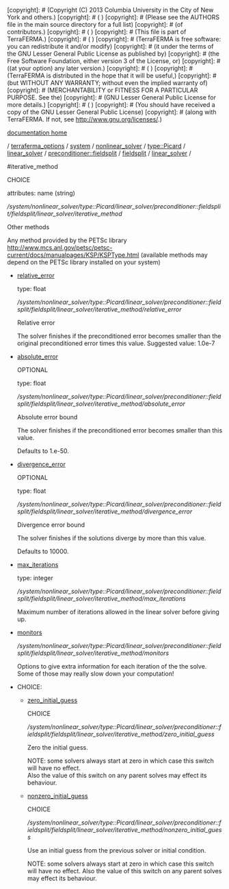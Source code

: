 [copyright]: # (Copyright (C) 2013 Columbia University in the City of New York and others.)
[copyright]: # ( )
[copyright]: # (Please see the AUTHORS file in the main source directory for a full list)
[copyright]: # (of contributors.)
[copyright]: # ( )
[copyright]: # (This file is part of TerraFERMA.)
[copyright]: # ( )
[copyright]: # (TerraFERMA is free software: you can redistribute it and/or modify)
[copyright]: # (it under the terms of the GNU Lesser General Public License as published by)
[copyright]: # (the Free Software Foundation, either version 3 of the License, or)
[copyright]: # ((at your option) any later version.)
[copyright]: # ( )
[copyright]: # (TerraFERMA is distributed in the hope that it will be useful,)
[copyright]: # (but WITHOUT ANY WARRANTY; without even the implied warranty of)
[copyright]: # (MERCHANTABILITY or FITNESS FOR A PARTICULAR PURPOSE. See the)
[copyright]: # (GNU Lesser General Public License for more details.)
[copyright]: # ( )
[copyright]: # (You should have received a copy of the GNU Lesser General Public License)
[copyright]: # (along with TerraFERMA. If not, see <http://www.gnu.org/licenses/>.)

[documentation home](Documentation)

/ [terraferma_options](../../../../../../../../terraferma_options) / [system](../../../../../../../system) / [nonlinear_solver](../../../../../../nonlinear_solver) / [type::Picard](../../../../../type__Picard) / [linear_solver](../../../../linear_solver) / [preconditioner::fieldsplit](../../../preconditioner__fieldsplit) / [fieldsplit](../../fieldsplit) / [linear_solver](../linear_solver) /

#iterative_method

CHOICE 

attributes: name (string) 

*/system/nonlinear_solver/type::Picard/linear_solver/preconditioner::fieldsplit/fieldsplit/linear_solver/iterative_method*

Other methods

Any method provided by the PETSc library
http://www.mcs.anl.gov/petsc/petsc-current/docs/manualpages/KSP/KSPType.html
(available methods may depend on the PETSc library installed on your system)

* [relative_error](iterative_method/relative_error "child")

    type: float

    */system/nonlinear_solver/type::Picard/linear_solver/preconditioner::fieldsplit/fieldsplit/linear_solver/iterative_method/relative_error*

    Relative error
    
    The solver finishes if the preconditioned error becomes smaller than the original preconditioned error times this value.
    Suggested value: 1.0e-7

* [absolute_error](iterative_method/absolute_error "child")

    OPTIONAL 

    type: float

    */system/nonlinear_solver/type::Picard/linear_solver/preconditioner::fieldsplit/fieldsplit/linear_solver/iterative_method/absolute_error*

    Absolute error bound
    
    The solver finishes if the preconditioned error becomes smaller than this value.
    
    Defaults to 1.e-50.

* [divergence_error](iterative_method/divergence_error "child")

    OPTIONAL 

    type: float

    */system/nonlinear_solver/type::Picard/linear_solver/preconditioner::fieldsplit/fieldsplit/linear_solver/iterative_method/divergence_error*

    Divergence error bound
    
    The solver finishes if the solutions diverge by more than this value.
    
    Defaults to 10000.

* [max_iterations](iterative_method/max_iterations "child")

    type: integer

    */system/nonlinear_solver/type::Picard/linear_solver/preconditioner::fieldsplit/fieldsplit/linear_solver/iterative_method/max_iterations*

    Maximum number of iterations allowed in the linear solver
    before giving up.

* [monitors](iterative_method/monitors "child")

    */system/nonlinear_solver/type::Picard/linear_solver/preconditioner::fieldsplit/fieldsplit/linear_solver/iterative_method/monitors*

    Options to give extra information for each iteration of the
    the solve. Some of those may really slow down your computation!

* CHOICE:
    * [zero_initial_guess](iterative_method/zero_initial_guess "child")

        CHOICE 

        */system/nonlinear_solver/type::Picard/linear_solver/preconditioner::fieldsplit/fieldsplit/linear_solver/iterative_method/zero_initial_guess*

        Zero the initial guess.
        
        NOTE: some solvers always start at zero in which case this switch will have no effect.  
        Also the value of this switch on any parent solves may effect its behaviour.

    * [nonzero_initial_guess](iterative_method/nonzero_initial_guess "child")

        CHOICE 

        */system/nonlinear_solver/type::Picard/linear_solver/preconditioner::fieldsplit/fieldsplit/linear_solver/iterative_method/nonzero_initial_guess*

        Use an initial guess from the previous solver or initial condition.
        
        NOTE: some solvers always start at zero in which case this switch will have no effect.
        Also the value of this switch on any parent solves may effect its behaviour.

[autogenerated]: # (This file was automatically generated from the schema file:/home/cwilson/repos/github/TerraFERMA/TerraFERMA/buckettools/schemas/solvers.rng.)

